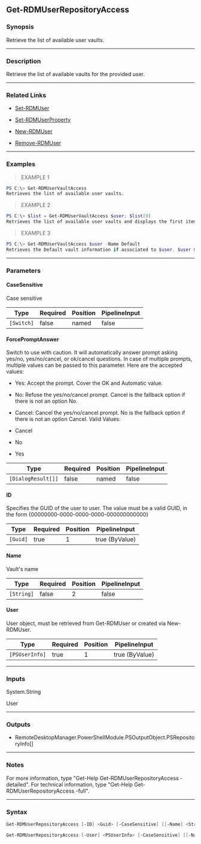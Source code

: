 Get-RDMUserRepositoryAccess
---------------------------

### Synopsis
Retrieve the list of available user vaults.

---

### Description

Retrieve the list of available vaults for the provided user.

---

### Related Links
* [Set-RDMUser](Set-RDMUser)

* [Set-RDMUserProperty](Set-RDMUserProperty)

* [New-RDMUser](New-RDMUser)

* [Remove-RDMUser](Remove-RDMUser)

---

### Examples
> EXAMPLE 1

```PowerShell
PS C:\> Get-RDMUserVaultAccess
Retrieves the list of available user vaults.
```
> EXAMPLE 2

```PowerShell
PS C:\> $list = Get-RDMUserVaultAccess $user; $list[0]
Retrieves the list of available user vaults and displays the first item. $user must be retrieved from Get-RDMUser or New-RDMUser.
```
> EXAMPLE 3

```PowerShell
PS C:\> Get-RDMUserVaultAccess $user -Name Default
Retrieves the Default vault information if associated to $user. $user must be retrieved from Get-RDMUser or New-RDMUser.
```

---

### Parameters
#### **CaseSensitive**
Case sensitive

|Type      |Required|Position|PipelineInput|
|----------|--------|--------|-------------|
|`[Switch]`|false   |named   |false        |

#### **ForcePromptAnswer**
Switch to use with caution. It will automatically answer prompt asking yes/no, yes/no/cancel, or ok/cancel questions. In case of multiple prompts, multiple values can be passed to this parameter. Here are the accepted values:
* Yes: Accept the prompt. Cover the OK and Automatic value.
* No: Refuse the yes/no/cancel prompt. Cancel is the fallback option if there is not an option No.
* Cancel: Cancel the yes/no/cancel prompt. No is the fallback option if there is not an option Cancel.
Valid Values:

* Cancel
* No
* Yes

|Type              |Required|Position|PipelineInput|
|------------------|--------|--------|-------------|
|`[DialogResult[]]`|false   |named   |false        |

#### **ID**
Specifies the GUID of the user to user.
The value must be a valid GUID, in the form {00000000-0000-0000-0000-000000000000}

|Type    |Required|Position|PipelineInput |
|--------|--------|--------|--------------|
|`[Guid]`|true    |1       |true (ByValue)|

#### **Name**
Vault's name

|Type      |Required|Position|PipelineInput|
|----------|--------|--------|-------------|
|`[String]`|false   |2       |false        |

#### **User**
User object, must be retrieved from Get-RDMUser or created via New-RDMUser.

|Type          |Required|Position|PipelineInput |
|--------------|--------|--------|--------------|
|`[PSUserInfo]`|true    |1       |true (ByValue)|

---

### Inputs
System.String

User

---

### Outputs
* RemoteDesktopManager.PowerShellModule.PSOutputObject.PSRepositoryInfo[]

---

### Notes
For more information, type "Get-Help Get-RDMUserRepositoryAccess -detailed". For technical information, type "Get-Help Get-RDMUserRepositoryAccess -full".

---

### Syntax
```PowerShell
Get-RDMUserRepositoryAccess [-ID] <Guid> [-CaseSensitive] [[-Name] <String>] [-ForcePromptAnswer <Cancel | No | Yes>] [<CommonParameters>]
```
```PowerShell
Get-RDMUserRepositoryAccess [-User] <PSUserInfo> [-CaseSensitive] [[-Name] <String>] [-ForcePromptAnswer <Cancel | No | Yes>] [<CommonParameters>]
```
